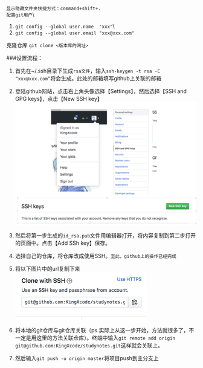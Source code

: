 `显示隐藏文件夹快捷方式：command+shift+.`\
`配置git用户`\
1. `git config --global user.name  "xxx"`\
2. `git config --global user.email "xxx@xxx.com"`

克隆仓库  `git clone <版本库的网址>`


###设置流程：
1. 首先在~/.ssh目录下生成`rsa文件`，输入`ssh-keygen -t rsa -C “xxx@xxx.com”`将会生成。此处的邮箱填写github上关联的邮箱

2. 登陆github网站，点击右上角头像选择【Settings】，然后选择【SSH and GPG keys】，点击【New SSH key】
![](resources/settingssh.png)

3. 然后将第一步生成的`id_rsa.pub`文件用编辑器打开，将内容复制到第二步打开的页面中。点击【Add SSh key】保存。

4. 选择自己的仓库，将仓库改成使用SSH。`至此，github上的操作已经完成`

5. 将以下图片中的url复制下来\
![](resources/sshurl.png)

6. 将本地的git仓库与git仓库关联（ps.实际上从这一步开始，方法就很多了，不一定是用这里的方法关联仓库）。终端中输入`git remote add origin git@github.com:KingXcode/studynotes.git`这样就会关联上。

7. 然后输入`git push -u origin master`将项目push到主分支上
